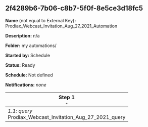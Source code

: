 ## 2f4289b6-7b06-c8b7-5f0f-8e5ce3d18fc5

**Name** (not equal to External Key)**:** Prodiax_Webcast_Invitation_Aug_27_2021_Automation

**Description:** n/a

**Folder:** my automations/

**Started by:** Schedule

**Status:** Ready

**Schedule:** Not defined

**Notifications:** _none_


| Step 1<br>_<small>-</small>_ |
| --- |
| _1.1: query_<br>Prodiax_Webcast_Invitation_Aug_27_2021_query |
